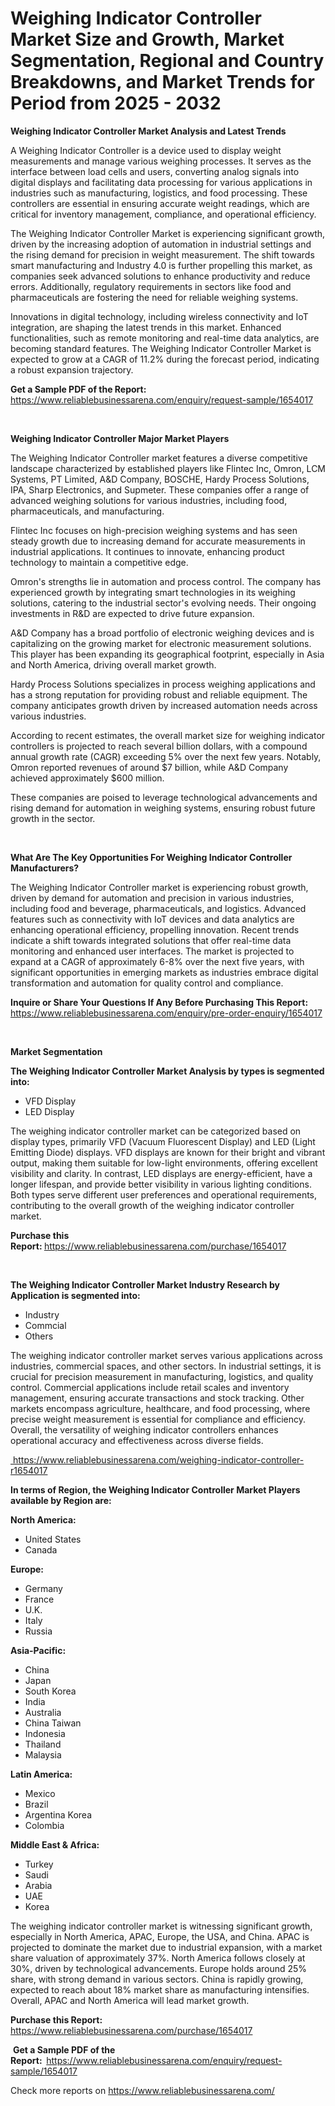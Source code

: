 <p><h1>Weighing Indicator Controller Market Size and Growth, Market Segmentation, Regional and Country Breakdowns, and Market Trends for Period from 2025 -  2032</h1></p><p><strong>Weighing Indicator Controller Market Analysis and Latest Trends</strong></p>
<p><p>A Weighing Indicator Controller is a device used to display weight measurements and manage various weighing processes. It serves as the interface between load cells and users, converting analog signals into digital displays and facilitating data processing for various applications in industries such as manufacturing, logistics, and food processing. These controllers are essential in ensuring accurate weight readings, which are critical for inventory management, compliance, and operational efficiency.</p><p>The Weighing Indicator Controller Market is experiencing significant growth, driven by the increasing adoption of automation in industrial settings and the rising demand for precision in weight measurement. The shift towards smart manufacturing and Industry 4.0 is further propelling this market, as companies seek advanced solutions to enhance productivity and reduce errors. Additionally, regulatory requirements in sectors like food and pharmaceuticals are fostering the need for reliable weighing systems. </p><p>Innovations in digital technology, including wireless connectivity and IoT integration, are shaping the latest trends in this market. Enhanced functionalities, such as remote monitoring and real-time data analytics, are becoming standard features. The Weighing Indicator Controller Market is expected to grow at a CAGR of 11.2% during the forecast period, indicating a robust expansion trajectory.</p></p>
<p><strong>Get a Sample PDF of the Report:&nbsp;</strong> <a href="https://www.reliablebusinessarena.com/enquiry/request-sample/1654017?utm_campaign=2189&utm_medium=2&utm_source=Github&utm_content=ia&utm_term=07032025&utm_id=weighing-indicator-controller">https://www.reliablebusinessarena.com/enquiry/request-sample/1654017</a></p>
<p>&nbsp;</p>
<p><strong>Weighing Indicator Controller Major Market Players</strong></p>
<p><p>The Weighing Indicator Controller market features a diverse competitive landscape characterized by established players like Flintec Inc, Omron, LCM Systems, PT Limited, A&D Company, BOSCHE, Hardy Process Solutions, IPA, Sharp Electronics, and Supmeter. These companies offer a range of advanced weighing solutions for various industries, including food, pharmaceuticals, and manufacturing.</p><p>Flintec Inc focuses on high-precision weighing systems and has seen steady growth due to increasing demand for accurate measurements in industrial applications. It continues to innovate, enhancing product technology to maintain a competitive edge.</p><p>Omron's strengths lie in automation and process control. The company has experienced growth by integrating smart technologies in its weighing solutions, catering to the industrial sector's evolving needs. Their ongoing investments in R&D are expected to drive future expansion.</p><p>A&D Company has a broad portfolio of electronic weighing devices and is capitalizing on the growing market for electronic measurement solutions. This player has been expanding its geographical footprint, especially in Asia and North America, driving overall market growth.</p><p>Hardy Process Solutions specializes in process weighing applications and has a strong reputation for providing robust and reliable equipment. The company anticipates growth driven by increased automation needs across various industries.</p><p>According to recent estimates, the overall market size for weighing indicator controllers is projected to reach several billion dollars, with a compound annual growth rate (CAGR) exceeding 5% over the next few years. Notably, Omron reported revenues of around $7 billion, while A&D Company achieved approximately $600 million.</p><p>These companies are poised to leverage technological advancements and rising demand for automation in weighing systems, ensuring robust future growth in the sector.</p></p>
<p>&nbsp;</p>
<p><strong>What Are The Key Opportunities For Weighing Indicator Controller Manufacturers?</strong></p>
<p><p>The Weighing Indicator Controller market is experiencing robust growth, driven by demand for automation and precision in various industries, including food and beverage, pharmaceuticals, and logistics. Advanced features such as connectivity with IoT devices and data analytics are enhancing operational efficiency, propelling innovation. Recent trends indicate a shift towards integrated solutions that offer real-time data monitoring and enhanced user interfaces. The market is projected to expand at a CAGR of approximately 6-8% over the next five years, with significant opportunities in emerging markets as industries embrace digital transformation and automation for quality control and compliance.</p></p>
<p><strong>Inquire or Share Your Questions If Any Before Purchasing This Report:</strong> <a href="https://www.reliablebusinessarena.com/enquiry/pre-order-enquiry/1654017?utm_campaign=2189&utm_medium=2&utm_source=Github&utm_content=ia&utm_term=07032025&utm_id=weighing-indicator-controller">https://www.reliablebusinessarena.com/enquiry/pre-order-enquiry/1654017</a></p>
<p>&nbsp;</p>
<p><strong>Market Segmentation</strong></p>
<p><strong>The Weighing Indicator Controller Market Analysis by types is segmented into:</strong></p>
<p><ul><li>VFD Display</li><li>LED Display</li></ul></p>
<p><p>The weighing indicator controller market can be categorized based on display types, primarily VFD (Vacuum Fluorescent Display) and LED (Light Emitting Diode) displays. VFD displays are known for their bright and vibrant output, making them suitable for low-light environments, offering excellent visibility and clarity. In contrast, LED displays are energy-efficient, have a longer lifespan, and provide better visibility in various lighting conditions. Both types serve different user preferences and operational requirements, contributing to the overall growth of the weighing indicator controller market.</p></p>
<p><strong>Purchase this Report:&nbsp;</strong><a href="https://www.reliablebusinessarena.com/purchase/1654017?utm_campaign=2189&utm_medium=2&utm_source=Github&utm_content=ia&utm_term=07032025&utm_id=weighing-indicator-controller">https://www.reliablebusinessarena.com/purchase/1654017</a></p>
<p>&nbsp;</p>
<p><strong>The Weighing Indicator Controller Market Industry Research by Application is segmented into:</strong></p>
<p><ul><li>Industry</li><li>Commcial</li><li>Others</li></ul></p>
<p><p>The weighing indicator controller market serves various applications across industries, commercial spaces, and other sectors. In industrial settings, it is crucial for precision measurement in manufacturing, logistics, and quality control. Commercial applications include retail scales and inventory management, ensuring accurate transactions and stock tracking. Other markets encompass agriculture, healthcare, and food processing, where precise weight measurement is essential for compliance and efficiency. Overall, the versatility of weighing indicator controllers enhances operational accuracy and effectiveness across diverse fields.</p></p>
<p><a href="https://www.reliablebusinessarena.com/weighing-indicator-controller-r1654017?utm_campaign=2189&utm_medium=2&utm_source=Github&utm_content=ia&utm_term=07032025&utm_id=weighing-indicator-controller">&nbsp;https://www.reliablebusinessarena.com/weighing-indicator-controller-r1654017</a></p>
<p><strong>In terms of Region, the Weighing Indicator Controller Market Players available by Region are:</strong></p>
<p>
    <p> <strong> North America: </strong>
        <ul>
            <li>United States</li>
            <li>Canada</li>
        </ul>
        </p> 
    <p> <strong> Europe: </strong>
        <ul>
            <li>Germany</li>
            <li>France</li>
            <li>U.K.</li>
            <li>Italy</li>
            <li>Russia</li>
        </ul>
        </p> 
    <p> <strong> Asia-Pacific: </strong>
        <ul>
            <li>China</li>
            <li>Japan</li>
            <li>South Korea</li>
            <li>India</li>
            <li>Australia</li>
            <li>China Taiwan</li>
            <li>Indonesia</li>
            <li>Thailand</li>
            <li>Malaysia</li>
        </ul>
        </p> 
    <p> <strong> Latin America: </strong>
        <ul>
            <li>Mexico</li>
            <li>Brazil</li>
            <li>Argentina Korea</li>
            <li>Colombia</li>
        </ul>
        </p> 
    <p> <strong> Middle East & Africa: </strong>
        <ul>
            <li>Turkey</li>
            <li>Saudi</li>
            <li>Arabia</li>
            <li>UAE</li>
            <li>Korea</li>
        </ul>
    </p>
    </p>
<p><p>The weighing indicator controller market is witnessing significant growth, especially in North America, APAC, Europe, the USA, and China. APAC is projected to dominate the market due to industrial expansion, with a market share valuation of approximately 37%. North America follows closely at 30%, driven by technological advancements. Europe holds around 25% share, with strong demand in various sectors. China is rapidly growing, expected to reach about 18% market share as manufacturing intensifies. Overall, APAC and North America will lead market growth.</p></p>
<p><strong>Purchase this Report: </strong><a href="https://www.reliablebusinessarena.com/purchase/1654017?utm_campaign=2189&utm_medium=2&utm_source=Github&utm_content=ia&utm_term=07032025&utm_id=weighing-indicator-controller">https://www.reliablebusinessarena.com/purchase/1654017</a></p>
<p>&nbsp;<strong>Get a Sample PDF of the Report:&nbsp;&nbsp;</strong><a href="https://www.reliablebusinessarena.com/enquiry/request-sample/1654017?utm_campaign=2189&utm_medium=2&utm_source=Github&utm_content=ia&utm_term=07032025&utm_id=weighing-indicator-controller">https://www.reliablebusinessarena.com/enquiry/request-sample/1654017</a></p>
<p><strong></strong></p>
<p>Check more reports on <a href="https://www.reliablebusinessarena.com/?utm_campaign=2189&utm_medium=2&utm_source=Github&utm_content=ia&utm_term=07032025&utm_id=weighing-indicator-controller">https://www.reliablebusinessarena.com/</a></p>